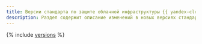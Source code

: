 ```yaml
---
title: Версии стандарта по защите облачной инфраструктуры {{ yandex-cloud }}
description: Раздел содержит описание изменений в новых версиях стандарта по сравнению с предыдущими.
---
```


{% include [versions](../../_includes/security/standard/versions.md) %}